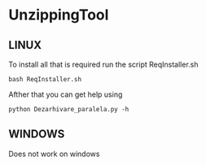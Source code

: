 # UnzippingTool

LINUX
---
To install all that is required run the script ReqInstaller.sh 
```
bash ReqInstaller.sh
```

Afther that you can get help using 

```
python Dezarhivare_paralela.py -h
```

WINDOWS
---
Does not work on windows
